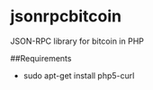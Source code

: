 # jsonrpcbitcoin
JSON-RPC library for bitcoin in PHP

##Requirements
* sudo apt-get install php5-curl
